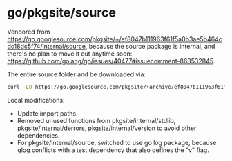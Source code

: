 # go/pkgsite/source

Vendored from <https://go.googlesource.com/pkgsite/+/ef8047b111963f61f5a0b3ae5b464cdc18dc5f74/internal/source>,
because the source package is internal, and there's no plan to move it out anytime soon: <https://github.com/golang/go/issues/40477#issuecomment-868532845>.

The entire source folder and be downloaded via:

```bash
curl -LO https://go.googlesource.com/pkgsite/+archive/ef8047b111963f61f5a0b3ae5b464cdc18dc5f74/internal.tar.gz
```

Local modifications:

- Update import paths.
- Removed unused functions from pkgsite/internal/stdlib, pkgsite/internal/derrors,
  pkgsite/internal/version to avoid other dependencies.
- For pkgsite/internal/source, switched to use go log package, because glog conflicts with a test
  dependency that also defines the "v" flag.

